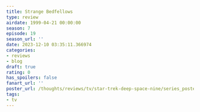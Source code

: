 ```yaml
---
title: Strange Bedfellows
type: review
airdate: 1999-04-21 00:00:00
season: 7
episode: 19
season_url: ''
date: 2023-12-10 03:35:11.366974
categories:
- reviews
- blog
draft: true
rating: 0
has_spoilers: false
fanart_url: ''
poster_url: /thoughts/reviews/tv/star-trek-deep-space-nine/series_poster.jpg
tags:
- tv
---
```


